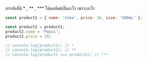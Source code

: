 บรรทัดที่มี \* , ** , \*** ให้ผลลัพธ์เป็นอะไร เพราะอะไร

```js
const product1 = { name: 'Coke', price: 18, size: '500mL' };

const product2 = product1;
product2.name = 'Pepsi';
product2.price = 19;

// console.log(product1); // *
// console.log(product2); // **
// console.log(product1 === product2); // ***
```
